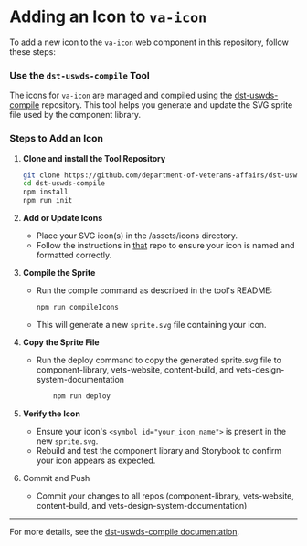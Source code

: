 # Adding an Icon to `va-icon`

To add a new icon to the `va-icon` web component in this repository, follow these steps:

### Use the `dst-uswds-compile` Tool

The icons for `va-icon` are managed and compiled using the [dst-uswds-compile](https://github.com/department-of-veterans-affairs/dst-uswds-compile) repository. This tool helps you generate and update the SVG sprite file used by the component library.

### Steps to Add an Icon

1. **Clone and install the Tool Repository**
   ```sh
   git clone https://github.com/department-of-veterans-affairs/dst-uswds-compile.git
   cd dst-uswds-compile
   npm install
   npm run init
   ```

2. **Add or Update Icons**
   - Place your SVG icon(s) in the /assets/icons directory.
   - Follow the instructions in [that](https://github.com/department-of-veterans-affairs/dst-uswds-compile) repo to ensure your icon is named and formatted correctly.

3. **Compile the Sprite**
   - Run the compile command as described in the tool's README:
     ```sh
     npm run compileIcons
     ```
   - This will generate a new `sprite.svg` file containing your icon.

4. **Copy the Sprite File**
   - Run the deploy command to copy the generated sprite.svg file to component-library, vets-website, content-build, and vets-design-system-documentation
      ```sh
          npm run deploy
      ```

5. **Verify the Icon**
   - Ensure your icon's `<symbol id="your_icon_name">` is present in the new `sprite.svg`.
   - Rebuild and test the component library and Storybook to confirm your icon appears as expected.

6. Commit and Push
   - Commit your changes to all repos (component-library, vets-website, content-build, and vets-design-system-documentation)

---

For more details, see the [dst-uswds-compile documentation](https://github.com/department-of-veterans-affairs/dst-uswds-compile?tab=readme-ov-file#dst-uswds-compile).
